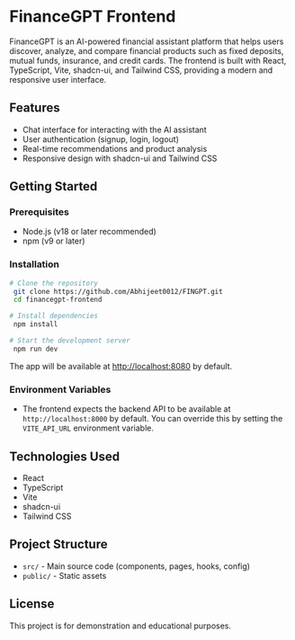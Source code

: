 # FinanceGPT Frontend

FinanceGPT is an AI-powered financial assistant platform that helps users discover, analyze, and compare financial products such as fixed deposits, mutual funds, insurance, and credit cards. The frontend is built with React, TypeScript, Vite, shadcn-ui, and Tailwind CSS, providing a modern and responsive user interface.

## Features
- Chat interface for interacting with the AI assistant
- User authentication (signup, login, logout)
- Real-time recommendations and product analysis
- Responsive design with shadcn-ui and Tailwind CSS

## Getting Started

### Prerequisites
- Node.js (v18 or later recommended)
- npm (v9 or later)

### Installation

```sh
# Clone the repository
 git clone https://github.com/Abhijeet0012/FINGPT.git
 cd financegpt-frontend

# Install dependencies
 npm install

# Start the development server
 npm run dev
```

The app will be available at [http://localhost:8080](http://localhost:8080) by default.

### Environment Variables
- The frontend expects the backend API to be available at `http://localhost:8000` by default. You can override this by setting the `VITE_API_URL` environment variable.

## Technologies Used
- React
- TypeScript
- Vite
- shadcn-ui
- Tailwind CSS

## Project Structure
- `src/` - Main source code (components, pages, hooks, config)
- `public/` - Static assets

## License
This project is for demonstration and educational purposes.
